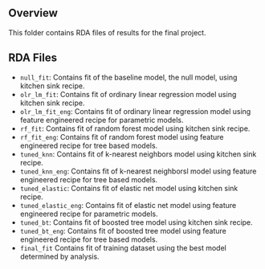 ## Overview

This folder contains RDA files of results for the final project.

## RDA Files
- `null_fit`: Contains fit of the baseline model, the null model, using kitchen sink recipe.
- `olr_lm_fit`: Contains fit of ordinary linear regression model using kitchen sink recipe.
- `olr_lm_fit_eng`: Contains fit of ordinary linear regression model using feature engineered recipe for parametric models.
- `rf_fit`: Contains fit of random forest model using kitchen sink recipe.
- `rf_fit_eng`: Contains fit of random forest model using feature engineered recipe for tree based models.
- `tuned_knn`: Contains fit of k-nearest neighbors model using kitchen sink recipe.
- `tuned_knn_eng`: Contains fit of k-nearest neighborsl model using feature engineered recipe for tree based models.
- `tuned_elastic`: Contains fit of elastic net model using kitchen sink recipe.
- `tuned_elastic_eng`: Contains fit of elastic net model using feature engineered recipe for parametric models.
- `tuned_bt`: Contains fit of boosted tree model using kitchen sink recipe.
- `tuned_bt_eng`: Contains fit of boosted tree model using feature engineered recipe for tree based models.
- `final_fit` Contains fit of training dataset using the best model determined by analysis.